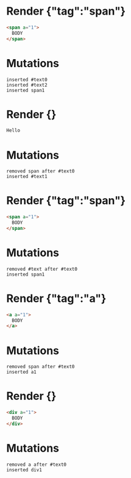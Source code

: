 # Render {"tag":"span"}
```html
<span a="1">
  BODY
</span>
```

# Mutations
```
inserted #text0
inserted #text2
inserted span1
```


# Render {}
```html
Hello
```

# Mutations
```
removed span after #text0
inserted #text1
```


# Render {"tag":"span"}
```html
<span a="1">
  BODY
</span>
```

# Mutations
```
removed #text after #text0
inserted span1
```


# Render {"tag":"a"}
```html
<a a="1">
  BODY
</a>
```

# Mutations
```
removed span after #text0
inserted a1
```


# Render {}
```html
<div a="1">
  BODY
</div>
```

# Mutations
```
removed a after #text0
inserted div1
```